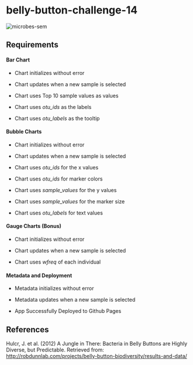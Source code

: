 # belly-button-challenge-14

![microbes-sem](https://github.com/melisatahiraj/belly-button-challenge-14/assets/147450801/138ca8b4-4c84-4b6a-a76c-a41b92428d86)

## Requirements

#### Bar Chart 

- Chart initializes without error

- Chart updates when a new sample is selected

- Chart uses Top 10 sample values as values

- Chart uses *otu_ids* as the labels

- Chart uses *otu_labels* as the tooltip

#### Bubble Charts

- Chart initializes without error

- Chart updates when a new sample is selected

- Chart uses *otu_ids* for the x values

- Chart uses *otu_ids* for marker colors

- Chart uses *sample_values* for the y values

- Chart uses *sample_values* for the marker size

- Chart uses *otu_labels* for text values

#### Gauge Charts (Bonus)

- Chart initializes without error

- Chart updates when a new sample is selected

- Chart uses *wfreq* of each individual

#### Metadata and Deployment

- Metadata initializes without error

- Metadata updates when a new sample is selected

- App Successfully Deployed to Github Pages


## References

Hulcr, J. et al. (2012) A Jungle in There: Bacteria in Belly Buttons are Highly Diverse, but Predictable. Retrieved from: http://robdunnlab.com/projects/belly-button-biodiversity/results-and-data/
